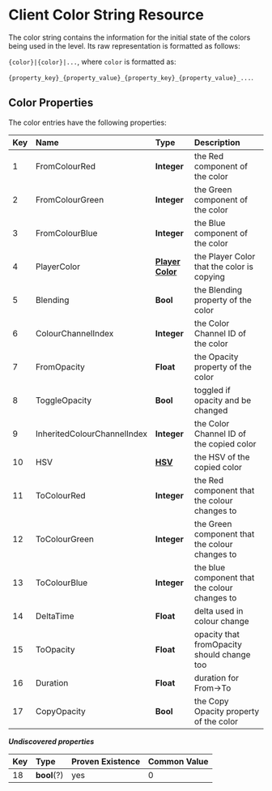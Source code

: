 # Client Color String Resource

The color string contains the information for the initial state of the colors being used in the level. Its raw representation is formatted as follows:

`{color}|{color}|...`, where `color` is formatted as:

`{property_key}_{property_value}_{property_key}_{property_value}_...`.

## Color Properties
The color entries have the following properties:

| Key | Name                | Type                                | Description                                |
|:----|:--------------------|:------------------------------------|:-------------------------------------------|
| 1   | FromColourRed       | **Integer**                         | the Red component of the color             |
| 2   | FromColourGreen     | **Integer**                         | the Green component of the color           |
| 3   | FromColourBlue      | **Integer**                         | the Blue component of the color            |
| 4   | PlayerColor         | **[Player Color](enumerations.md)** | the Player Color that the color is copying |
| 5   | Blending            | **Bool**                            | the Blending property of the color         |
| 6   | ColourChannelIndex  | **Integer**                         | the Color Channel ID of the color          |
| 7   | FromOpacity         | **Float**                           | the Opacity property of the color          |
| 8   | ToggleOpacity       | **Bool**                            | toggled if opacity and be changed          |
| 9   | InheritedColourChannelIndex | **Integer**                 | the Color Channel ID of the copied color   |
| 10  | HSV                 | **[HSV]()**                         | the HSV of the copied color                |
| 11  | ToColourRed         | **Integer**                         | the Red component that the colour changes to|
| 12  | ToColourGreen       | **Integer**                         | the Green component that the colour changes to|
| 13  | ToColourBlue        | **Integer**                         | the blue component that the colour changes to|
| 14  | DeltaTime           | **Float**                           | delta used in colour change                |
| 15  | ToOpacity           | **Float**                           | opacity that fromOpacity should change too |
| 16  | Duration            | **Float**                           | duration for From->To                      |
| 17  | CopyOpacity         | **Bool**                            | the Copy Opacity property of the color     |

***Undiscovered properties***

| Key | Type        | Proven Existence | Common Value |
|:----|:------------|:-----------------|:-------------|
| 18  | **bool**(?) | yes              | 0            |
